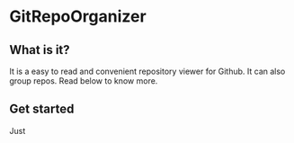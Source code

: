 # GitRepoOrganizer

## What is it?
It is a easy to read and convenient repository viewer for Github. It can also group repos. Read below to know more.

## Get started
Just 
